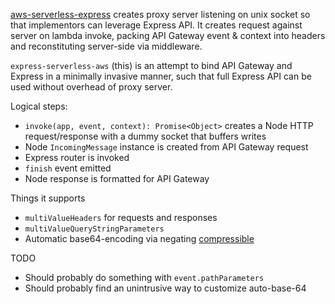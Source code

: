 
[aws-serverless-express](https://github.com/awslabs/aws-serverless-express) creates proxy server listening on unix socket so that implementors can leverage Express API. It creates request against server on lambda invoke, packing API Gateway event & context into headers and reconstituting server-side via middleware.

`express-serverless-aws` (this) is an attempt to bind API Gateway and Express in a minimally invasive manner, such that full Express API can be used without overhead of proxy server.

Logical steps:

+ `invoke(app, event, context): Promise<Object>` creates a Node HTTP request/response with a dummy socket that buffers writes
+ Node `IncomingMessage` instance is created from API Gateway request
+ Express router is invoked
+ `finish` event emitted
+ Node response is formatted for API Gateway

Things it supports

+ `multiValueHeaders` for requests and responses
+ `multiValueQueryStringParameters`
+ Automatic base64-encoding via negating [compressible](https://github.com/jshttp/compressible)

TODO

+ Should probably do something with `event.pathParameters`
+ Should probably find an unintrusive way to customize auto-base-64



